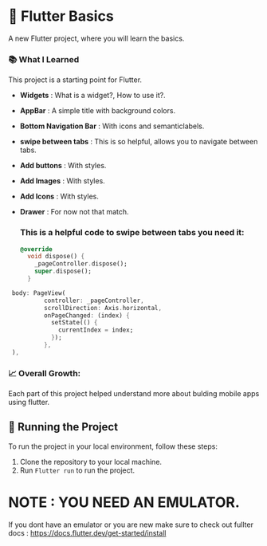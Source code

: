 # 📱 Flutter Basics

A new Flutter project, where you will learn the basics.

### 📚 What I Learned

This project is a starting point for Flutter.

- **Widgets** : What is a widget?, How to use it?.
- **AppBar** : A simple title with background colors.
- **Bottom Navigation Bar** : With icons and semanticlabels.
- **swipe between tabs** : This is so helpful, allows you to navigate between tabs.
- **Add buttons** : With styles.
- **Add Images** : With styles.
- **Add Icons** : With styles.
- **Drawer** : For now not that match.

  ### This is a helpful code to swipe between tabs you need it:

  ```dart
  @override
    void dispose() {
      _pageController.dispose();
      super.dispose();
    }

  ```

```dart
 body: PageView(
          controller: _pageController,
          scrollDirection: Axis.horizontal,
          onPageChanged: (index) {
            setState(() {
              currentIndex = index;
            });
          },
 ),
```

### 📈 Overall Growth:

Each part of this project helped understand more about bulding mobile apps using flutter.

## 🚦 Running the Project

To run the project in your local environment, follow these steps:

1. Clone the repository to your local machine.
2. Run `Flutter run` to run the project.

# NOTE : YOU NEED AN EMULATOR.

If you dont have an emulator or you are new make sure to check out fullter docs : https://docs.flutter.dev/get-started/install
